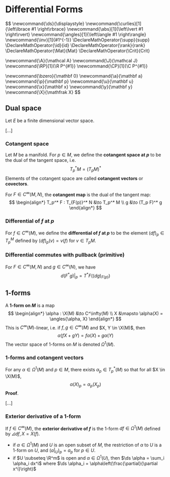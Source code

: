 # Differential Forms

$$
\newcommand{\ds}{\displaystyle}
\newcommand{\curlies}[1]{\left\lbrace #1 \right\rbrace}
\newcommand{\abs}[1]{\left\lvert #1 \right\rvert}
\newcommand{\angles}[1]{\left\langle #1 \right\rangle}
\newcommand{\inv}[1]{#1^{-1}}
\DeclareMathOperator{\supp}{supp}
\DeclareMathOperator{\id}{id}
\DeclareMathOperator{\rank}{rank}
\DeclareMathOperator{\Mat}{Mat}
\DeclareMathOperator{\Crit}{Crit}

\newcommand{\A}{\mathcal A}
\newcommand{\J}{\mathcal J}
\newcommand{\RP}[1]{\R P^{#1}}
\newcommand{\CP}[1]{\C P^{#1}}

\newcommand{\bzero}{\mathbf 0}
\newcommand{\a}{\mathbf a}
\newcommand{\p}{\mathbf p}
\newcommand{\u}{\mathbf u}
\newcommand{\x}{\mathbf x}
\newcommand{\y}{\mathbf y}
\newcommand{\X}{\mathfrak X}
$$

## Dual space

Let $E$ be a finite dimensional vector space.

[...]

### Cotangent space

Let $M$ be a manifold. For $p \in M$, we define the **cotangent space at $p$** to be the dual of the tangent space, i.e.
$$
T_p^* M = (T_p M)^*
$$
Elements of the cotangent space are called **cotangent vectors** or **covectors**.

For $F \in C^\infty(M, N)$, the **cotangent map** is the dual of the tangent map:
$$
\begin{align*}
T_p^* F : T_{F(p)}^* N &\to T_p^* M \\
g &\to (T_p F)^* g
\end{align*}
$$

### Differential of $f$ at $p$

For $f \in C^\infty(M)$, we define the **differential of $f$ at $p$** to be the element $(df)_p \in T_p^M$ defined by $(df)_p (v) = v(f)$ for $v \in T_p M$.

### Differential commutes with pullback (primitive)

For $F \in C^\infty(M, N)$ and $g \in C^\infty(N)$, we have
$$
d(F^* g)\big\vert_p = T^* F ((dg)_{F(p)})
$$

## 1-forms

A **1-form on $M$** is a map
$$
\begin{align*}
\alpha : \X(M) &\to C^\infty(M) \\
X &\mapsto \alpha(X) = \angles{\alpha, X}
\end{align*}
$$
This is $C^\infty(M)$-linear, i.e. if $f, g \in C^\infty(M)$ and $X, Y \in \X(M)$, then
$$
\alpha(fX + gY) = f\alpha(X) + g\alpha(Y)
$$
The vector space of 1-forms on $M$ is denoted $\Omega^1(M)$.

### 1-forms and cotangent vectors

For any $\alpha \in \Omega^1(M)$ and $p \in M$, there exists $\alpha_p \in T_p^*(M)$ so that for all $X \in \X(M)$,
$$
\alpha(X)_p = \alpha_p(X_p)
$$
**Proof**.

[...]

### Exterior derivative of a 1-form

If $f \in C^\infty(M)$, the **exterior derivative of $f$** is the 1-form $df \in \Omega^1(M)$ defined by $\angles{df, X} = X(f)$.

- if $\alpha \in \Omega^1(M)$ and $U$ is an open subset of $M$, the restriction of $\alpha$ to $U$ is a 1-form on $U$, and $\left(a \big\vert_U\right)_p = a_p$ for $p \in U$.
- if $U \subseteq \R^m$ is open and $\alpha \in \Omega^1(U)$, then $\ds \alpha = \sum_i \alpha_i dx^i$ where $\ds \alpha_i = \alpha\left(\frac{\partial}{\partial x^i}\right)$

